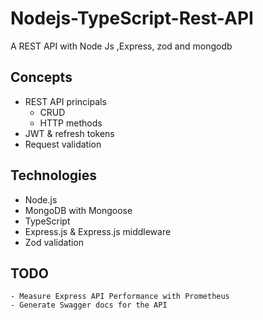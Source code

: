 # Nodejs-TypeScript-Rest-API

A REST API with Node Js ,Express, zod and mongodb

## Concepts

- REST API principals
  - CRUD
  - HTTP methods
- JWT & refresh tokens
- Request validation

## Technologies

- Node.js
- MongoDB with Mongoose
- TypeScript
- Express.js & Express.js middleware
- Zod validation

## TODO

    - Measure Express API Performance with Prometheus
    - Generate Swagger docs for the API
